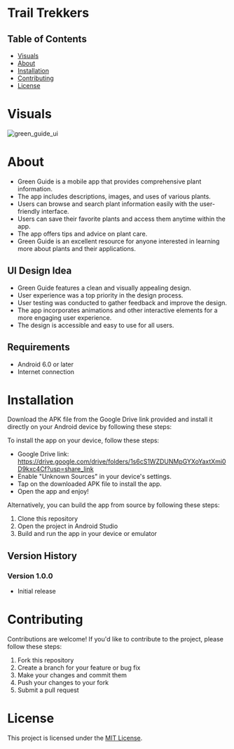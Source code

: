 # Trail Trekkers

## Table of Contents

- [Visuals](#visuals)
- [About](#about)
- [Installation](#installation)
- [Contributing](#contributing)
- [License](#license)


# Visuals

![green_guide_ui](https://github.com/anandanmukh/flutter_ui_designs/assets/67072228/94434631-878b-42ed-9ee6-493bda23a7ec)

# About

- Green Guide is a mobile app that provides comprehensive plant information.
- The app includes descriptions, images, and uses of various plants.
- Users can browse and search plant information easily with the user-friendly interface.
- Users can save their favorite plants and access them anytime within the app.
- The app offers tips and advice on plant care.
- Green Guide is an excellent resource for anyone interested in learning more about plants and their applications.

## UI Design Idea
- Green Guide features a clean and visually appealing design.
- User experience was a top priority in the design process.
- User testing was conducted to gather feedback and improve the design.
- The app incorporates animations and other interactive elements for a more engaging user experience.
- The design is accessible and easy to use for all users.

## Requirements

- Android 6.0 or later
- Internet connection

# Installation

Download the APK file from the Google Drive link provided and install it directly on your Android device by following these steps:

To install the app on your device, follow these steps:

- Google Drive link: https://drive.google.com/drive/folders/1s6cS1WZDUNMpGYXoYaxtXmi0D9kxc4Cf?usp=share_link
- Enable "Unknown Sources" in your device's settings.
- Tap on the downloaded APK file to install the app.
- Open the app and enjoy!

Alternatively, you can build the app from source by following these steps:
1. Clone this repository
2. Open the project in Android Studio
3. Build and run the app in your device or emulator


## Version History

### Version 1.0.0

- Initial release


# Contributing

Contributions are welcome! If you'd like to contribute to the project, please follow these steps:

1. Fork this repository
2. Create a branch for your feature or bug fix
3. Make your changes and commit them
4. Push your changes to your fork
5. Submit a pull request

# License

This project is licensed under the [MIT License](/LICENSE).
